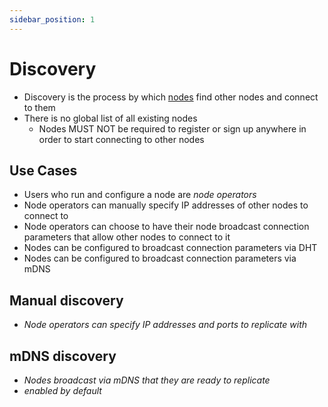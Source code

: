 ```yaml
---
sidebar_position: 1
---
```


# Discovery

- Discovery is the process by which [nodes][clients_nodes] find other nodes and connect to them
- There is no global list of all existing nodes
    - Nodes MUST NOT be required to register or sign up anywhere in order to start connecting to other nodes

## Use Cases

- Users who run and configure a node are _node operators_
- Node operators can manually specify IP addresses of other nodes to connect to
- Node operators can choose to have their node broadcast connection parameters that allow other nodes to connect to it
- Nodes can be configured to broadcast connection parameters via DHT
- Nodes can be configured to broadcast connection parameters via mDNS

## Manual discovery

- _Node operators can specify IP addresses and ports to replicate with_

## mDNS discovery

- _Nodes broadcast via mDNS that they are ready to replicate_
- _enabled by default_

[clients_nodes]: /docs/writing-data/clients-nodes